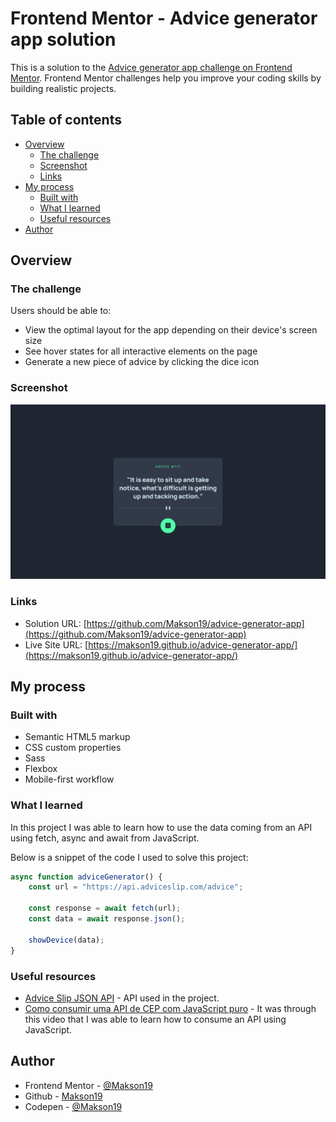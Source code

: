 # Frontend Mentor - Advice generator app solution

This is a solution to the [Advice generator app challenge on Frontend Mentor](https://www.frontendmentor.io/challenges/advice-generator-app-QdUG-13db). Frontend Mentor challenges help you improve your coding skills by building realistic projects.

## Table of contents

- [Overview](#overview)
  - [The challenge](#the-challenge)
  - [Screenshot](#screenshot)
  - [Links](#links)
- [My process](#my-process)
  - [Built with](#built-with)
  - [What I learned](#what-i-learned)
  - [Useful resources](#useful-resources)
- [Author](#author)


## Overview

### The challenge

Users should be able to:

- View the optimal layout for the app depending on their device's screen size
- See hover states for all interactive elements on the page
- Generate a new piece of advice by clicking the dice icon


### Screenshot

![](./screenshot.png)


### Links

- Solution URL: [https://github.com/Makson19/advice-generator-app](https://github.com/Makson19/advice-generator-app)
- Live Site URL: [https://makson19.github.io/advice-generator-app/](https://makson19.github.io/advice-generator-app/)

## My process

### Built with

- Semantic HTML5 markup
- CSS custom properties
- Sass
- Flexbox
- Mobile-first workflow


### What I learned

In this project I was able to learn how to use the data coming from an API using fetch, async and await from JavaScript.

Below is a snippet of the code I used to solve this project:

```js
async function adviceGenerator() {
    const url = "https://api.adviceslip.com/advice";

    const response = await fetch(url);
    const data = await response.json();
    
    showDevice(data);
}
```


### Useful resources

- [Advice Slip JSON API](https://api.adviceslip.com/) - API used in the project.
- [Como consumir uma API de CEP com JavaScript puro](https://www.youtube.com/watch?v=imk6Y0viabg&t=952s&ab_channel=FernandoLeonid) - It was through this video that I was able to learn how to consume an API using JavaScript.


## Author

- Frontend Mentor - [@Makson19](https://www.frontendmentor.io/profile/Makson19)
- Github - [Makson19](https://github.com/Makson19)
- Codepen - [@Makson19](https://codepen.io/Makson19)

